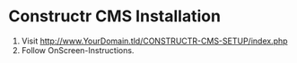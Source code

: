 # Constructr CMS Installation

1) Visit http://www.YourDomain.tld/CONSTRUCTR-CMS-SETUP/index.php
2) Follow OnScreen-Instructions.